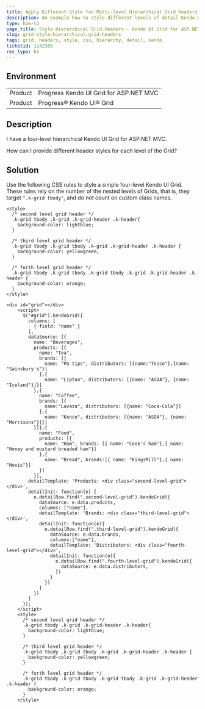 ```yaml
---
title: Apply Different Style for Multi-level Hierarchical Grid Headers
description: An example how to style different levels of detail Kendo UI Grids with CSS.
type: how-to
page_title: Style Hierarchical Grid Headers - Kendo UI Grid for ASP.NET MVC
slug: grid-style-hierarchical-grid-headers
tags: grid, headers, style, css, hierarchy, detail, kendo
ticketid: 1142385
res_type: kb
---
```


## Environment

<table>
 <tr>
  <td>Product</td>
  <td>Progress Kendo UI Grid for ASP.NET MVC</td>
 </tr>
 <tr>
  <td>Product</td>  <td>Progress® Kendo UI® Grid</td>
 </tr>
</table>


## Description

I have a four-level hierarchical Kendo UI Grid for ASP.NET MVC.

How can I provide different header styles for each level of the Grid?

## Solution 

Use the following CSS rules to style a simple four-level Kendo UI Grid. These rules rely on the number of the nested levels of Grids, that is, they target `".k-grid tbody"`, and do not count on custom class names. 

```
<style>
  /* second level grid header */
  .k-grid tbody .k-grid .k-grid-header .k-header{
    background-color: lightblue;
  }

  /* third level grid header */
  .k-grid tbody .k-grid tbody .k-grid .k-grid-header .k-header {
    background-color: yellowgreen;
  }

  /* forth level grid header */
  .k-grid tbody .k-grid tbody .k-grid tbody .k-grid .k-grid-header .k-header {
    background-color: orange;
  }
</style>
```

```dojo
<div id="grid"></div>
    <script>
      $("#grid").kendoGrid({
        columns: [
          { field: "name" }
        ],
        dataSource: [{
          name: "Beverages",
          products: [{
            name: "Tea",
            brands: [{
              name: "PG tips", distributors: [{name:"Tesco"},{name: "Sainsbury's"}]
            },{
              name: "Lipton", distributors: [{name: "ASDA"}, {name: "Iceland"}]}]
          },{
            name: "Coffee",
            brands: [{
              name:"Lavaza", distributors: [{name: "Coca-Cola"}]
            },{
              name: "Kenco", distributors: [{name: "ASDA"}, {name: "Morrisons"}]}]
          }]},{
            name: "Food",
            products: [{
              name: "Ham", brands: [{ name: "Cook's ham"},{ name: "Honey and mustard breaded ham"}]
            },{
              name: "Bread", brands:[{ name: "KingsMill"},{ name: "Hovis"}]
            }]
          }],
        detailTemplate: 'Products: <div class="second-level-grid"></div>',
        detailInit: function(e) {
          e.detailRow.find(".second-level-grid").kendoGrid({
            dataSource: e.data.products,
            columns: ["name"],
            detailTemplate: 'Brands: <div class="third-level-grid"></div>',
            detailInit: function(e){
              e.detailRow.find(".third-level-grid").kendoGrid({
                dataSource: e.data.brands,
                columns:["name"],
                detailTemplate: 'Distributors: <div class="fourth-level-grid"></div>',
                detailInit: function(e){
                  e.detailRow.find(".fourth-level-grid").kendoGrid({
                    dataSource: e.data.distributors,
                  })
                }
              })
            }
          })
        }
      });
    </script>
    <style>
      /* second level grid header */
      .k-grid tbody .k-grid .k-grid-header .k-header{
        background-color: lightblue;
      }

      /* third level grid header */
      .k-grid tbody .k-grid tbody .k-grid .k-grid-header .k-header {
        background-color: yellowgreen;
      }

      /* forth level grid header */
      .k-grid tbody .k-grid tbody .k-grid tbody .k-grid .k-grid-header .k-header {
        background-color: orange;
      }
    </style>
```
